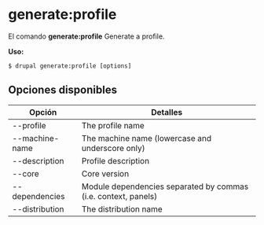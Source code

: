 # generate:profile
El comando **generate:profile** Generate a profile.

**Uso:**
```
$ drupal generate:profile [options] 
```

## Opciones disponibles
Opción | Detalles
-------|-------------
--profile | The profile name
--machine-name | The machine name (lowercase and underscore only)
--description | Profile description
--core | Core version
--dependencies | Module dependencies separated by commas (i.e. context, panels)
--distribution | The distribution name
